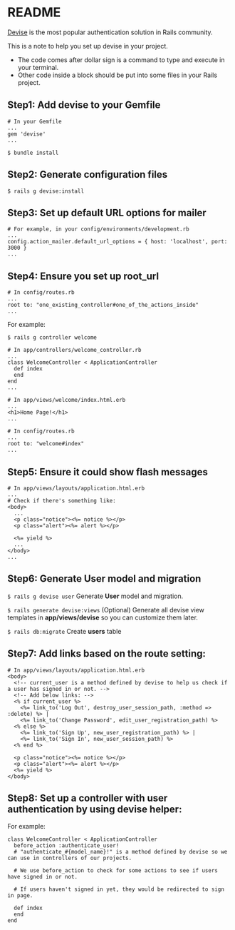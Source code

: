# README


[Devise](https://github.com/plataformatec/devise) is the most popular authentication solution in Rails community.


This is a note to help you set up devise in your project.

* The code comes after dollar sign is a command to type and execute in your terminal.
* Other code inside a block should be put into some files in your Rails project.

## Step1: Add devise to your Gemfile

```
# In your Gemfile
...
gem 'devise'
...
```

```$ bundle install```

## Step2: Generate configuration files

```$ rails g devise:install```

## Step3: Set up default URL options for mailer

```
# For example, in your config/environments/development.rb
...
config.action_mailer.default_url_options = { host: 'localhost', port: 3000 }
...

```

## Step4: Ensure you set up root_url

```
# In config/routes.rb
...
root to: "one_existing_controller#one_of_the_actions_inside"
...

```

For example:

```$ rails g controller welcome```

```
# In app/controllers/welcome_controller.rb
...
class WelcomeController < ApplicationController
  def index
  end
end
...

```

```
# In app/views/welcome/index.html.erb
...
<h1>Home Page!</h1>
...

```

```
# In config/routes.rb
...
root to: "welcome#index"
...

```

## Step5: Ensure it could show flash messages

```
# In app/views/layouts/application.html.erb
...
# Check if there's something like:
<body>
  ...
  <p class="notice"><%= notice %></p>
  <p class="alert"><%= alert %></p>

  <%= yield %>
  ...
</body>
...

```

## Step6: Generate User model and migration

```$ rails g devise user``` Generate **User** model and migration.

```$ rails generate devise:views``` (Optional) Generate all devise view templates in **app/views/devise** so you can customize them later.

```$ rails db:migrate``` Create **users** table

## Step7: Add links based on the route setting:

```
# In app/views/layouts/application.html.erb
<body>
  <!-- current_user is a method defined by devise to help us check if a user has signed in or not. -->
  <!-- Add below links: -->
  <% if current_user %>
    <%= link_to('Log Out', destroy_user_session_path, :method => :delete) %> |
    <%= link_to('Change Password', edit_user_registration_path) %>
  <% else %>
    <%= link_to('Sign Up', new_user_registration_path) %> |
    <%= link_to('Sign In', new_user_session_path) %>
  <% end %>

  <p class="notice"><%= notice %></p>
  <p class="alert"><%= alert %></p>
  <%= yield %>
</body>
```


## Step8: Set up a controller with user authentication by using devise helper:

For example:

```
class WelcomeController < ApplicationController
  before_action :authenticate_user!
  # "authenticate_#{model_name}!" is a method defined by devise so we can use in controllers of our projects.

  # We use before_action to check for some actions to see if users have signed in or not.

  # If users haven't signed in yet, they would be redirected to sign in page.

  def index
  end
end

```



